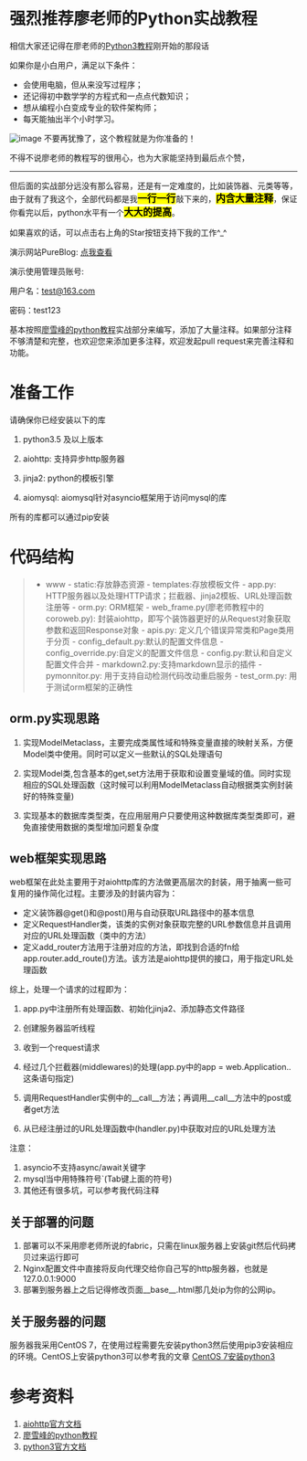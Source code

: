 # 强烈推荐廖老师的Python实战教程
相信大家还记得在廖老师的<a href="http://www.liaoxuefeng.com/wiki/0014316089557264a6b348958f449949df42a6d3a2e542c000" target="_blank">Python3教程</a>刚开始的那段话

如果你是小白用户，满足以下条件：

 - 会使用电脑，但从来没写过程序；
 - 还记得初中数学学的方程式和一点点代数知识；
 - 想从编程小白变成专业的软件架构师；
 - 每天能抽出半个小时学习。
 
![image](http://www.liaoxuefeng.com/files/attachments/00138676512923004999ceca5614eb2afc5c0efdd2e4640000/0)
不要再犹豫了，这个教程就是为你准备的！

不得不说廖老师的教程写的很用心，也为大家能坚持到最后点个赞，<hr>但后面的实战部分远没有那么容易，还是有一定难度的，比如装饰器、元类等等，由于就有了我这个，全部代码都是我<big><mark><kbd>**一行一行**</kbd></mark></big>敲下来的，<big><mark><kbd>**内含大量注释**</kbd></mark></big>，保证你看完以后，python水平有一个<big><mark><kbd>**大大的提高**</kbd></mark></big>。


如果喜欢的话，可以点击右上角的Star按钮支持下我的工作^_^

演示网站PureBlog: [点我查看](http://115.28.155.42/)

演示使用管理员账号:

用户名：test@163.com

密码：test123




基本按照<a href="http://www.liaoxuefeng.com/" target="_blank">廖雪峰的python教程</a>实战部分来编写，添加了大量注释。如果部分注释不够清楚和完整，也欢迎您来添加更多注释，欢迎发起pull request来完善注释和功能。

# 准备工作
请确保你已经安装以下的库

1. python3.5 及以上版本

2. aiohttp: 支持异步http服务器

3. jinja2: python的模板引擎

4. aiomysql: aiomysql针对asyncio框架用于访问mysql的库


所有的库都可以通过pip安装

# 代码结构
>- www
	- static:存放静态资源
	- templates:存放模板文件
	- app.py: HTTP服务器以及处理HTTP请求；拦截器、jinja2模板、URL处理函数注册等
	- orm.py: ORM框架
	- web_frame.py(廖老师教程中的coroweb.py): 封装aiohttp，即写个装饰器更好的从Request对象获取参数和返回Response对象
	- apis.py: 定义几个错误异常类和Page类用于分页
	- config_default.py:默认的配置文件信息
	- config_override.py:自定义的配置文件信息
	- config.py:默认和自定义配置文件合并
	- markdown2.py:支持markdown显示的插件
	- pymonnitor.py: 用于支持自动检测代码改动重启服务
	- test_orm.py: 用于测试orm框架的正确性


## orm.py实现思路

1. 实现ModelMetaclass，主要完成类属性域和特殊变量直接的映射关系，方便Model类中使用。同时可以定义一些默认的SQL处理语句

2. 实现Model类,包含基本的get,set方法用于获取和设置变量域的值。同时实现相应的SQL处理函数（这时候可以利用ModelMetaclass自动根据类实例封装好的特殊变量)

3. 实现基本的数据库类型类，在应用层用户只要使用这种数据库类型类即可，避免直接使用数据的类型增加问题复杂度

## web框架实现思路

web框架在此处主要用于对aiohttp库的方法做更高层次的封装，用于抽离一些可复用的操作简化过程。主要涉及的封装内容为：

 - 定义装饰器@get()和@post()用与自动获取URL路径中的基本信息
 - 定义RequestHandler类，该类的实例对象获取完整的URL参数信息并且调用对应的URL处理函数（类中的方法）
 - 定义add_router方法用于注册对应的方法，即找到合适的fn给app.router.add_route()方法。该方法是aiohttp提供的接口，用于指定URL处理函数

 综上，处理一个请求的过程即为：

 1. app.py中注册所有处理函数、初始化jinja2、添加静态文件路径

 2. 创建服务器监听线程

 3. 收到一个request请求
 4. 经过几个拦截器(middlewares)的处理(app.py中的app = web.Application..这条语句指定)
 5. 调用RequestHandler实例中的__call__方法；再调用__call__方法中的post或者get方法
 5. 从已经注册过的URL处理函数中(handler.py)中获取对应的URL处理方法

注意：
1. asyncio不支持async/await关键字
2. mysql当中用特殊符号`(Tab键上面的符号)
3. 其他还有很多坑，可以参考我代码注释

## 关于部署的问题
1. 部署可以不采用廖老师所说的fabric，只需在linux服务器上安装git然后代码拷贝过来运行即可
2. Nginx配置文件中直接将反向代理交给你自己写的http服务器，也就是127.0.0.1:9000
3. 部署到服务器上之后记得修改页面__base__.html那几处ip为你的公网ip。

## 关于服务器的问题
服务器我采用CentOS 7，在使用过程需要先安装python3然后使用pip3安装相应的环境。CentOS上安装python3可以参考我的文章
[CentOS 7安装python3](http://kaimingwan.com/post/linux/centos-7an-zhuang-python3)


# 参考资料
1. [aiohttp官方文档](http://aiohttp.readthedocs.org/en/stable/web.html)
2. [廖雪峰的python教程](http://www.liaoxuefeng.com/)
3. [python3官方文档](https://docs.python.org/3/library/)
